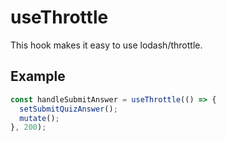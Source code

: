 # useThrottle

This hook makes it easy to use lodash/throttle.

## Example

```ts
const handleSubmitAnswer = useThrottle(() => {
  setSubmitQuizAnswer();
  mutate();
}, 200);
```
